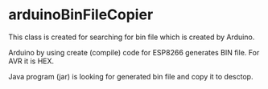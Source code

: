 # arduinoBinFileCopier

This class is created for searching for bin file which is created by Arduino.

Arduino by using create (compile) code for ESP8266 generates BIN file. For AVR it is HEX.

Java program (jar) is looking for generated bin file and copy it to desctop.